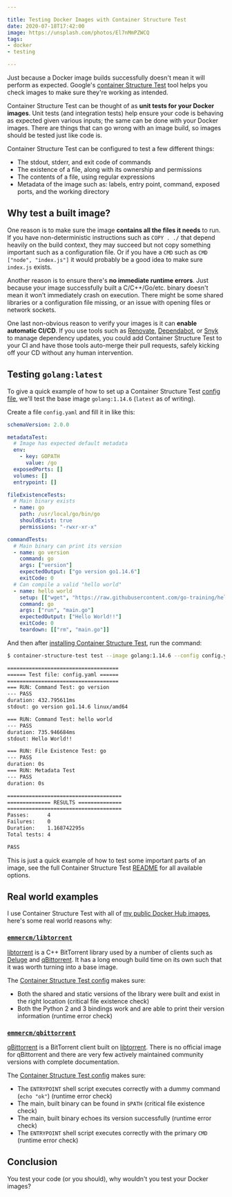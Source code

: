 ```yaml
---

title: Testing Docker Images with Container Structure Test
date: 2020-07-18T17:42:00
image: https://unsplash.com/photos/El7nMmPZWCQ
tags:
- docker
- testing

---
```


Just because a Docker image builds successfully doesn't mean it will perform as expected. Google's [container Structure Test](https://github.com/GoogleContainerTools/container-structure-test) tool helps you check images to make sure they're working as intended.

Container Structure Test can be thought of as **unit tests for your Docker images**. Unit tests (and integration tests) help ensure your code is behaving as expected given various inputs; the same can be done with your Docker images. There are things that can go wrong with an image build, so images should be tested just like code is.

Container Structure Test can be configured to test a few different things:

- The stdout, stderr, and exit code of commands
- The existence of a file, along with its ownership and permissions
- The contents of a file, using regular expressions
- Metadata of the image such as: labels, entry point, command, exposed ports, and the working directory

## Why test a built image?

One reason is to make sure the image **contains all the files it needs** to run. If you have non-deterministic instructions such as `COPY . ./` that depend heavily on the build context, they may succeed but not copy something important such as a configuration file. Or if you have a `CMD` such as `CMD ["node", "index.js"]` it would probably be a good idea to make sure `index.js` exists.

Another reason is to ensure there's **no immediate runtime errors**. Just because your image successfully built a C/C++/Go/etc. binary doesn't mean it won't immediately crash on execution. There might be some shared libraries or a configuration file missing, or an issue with opening files or network sockets.

One last non-obvious reason to verify your images is it can **enable automatic CI/CD**. If you use tools such as [Renovate](https://renovate.whitesourcesoftware.com/), [Dependabot](https://dependabot.com/), or [Snyk](https://snyk.io/blog/keep-your-dependencies-up-to-date-enable-auto-upgrades-with-snyk/) to manage dependency updates, you could add Container Structure Test to your CI and have those tools auto-merge their pull requests, safely kicking off your CD without any human intervention.

## Testing `golang:latest`

To give a quick example of how to set up a Container Structure Test [config file](https://github.com/GoogleContainerTools/container-structure-test#setup), we'll test the base image `golang:1.14.6` (`latest` as of writing).

Create a file `config.yaml` and fill it in like this:

```yaml
schemaVersion: 2.0.0

metadataTest:
  # Image has expected default metadata
  env:
    - key: GOPATH
      value: /go
  exposedPorts: []
  volumes: []
  entrypoint: []

fileExistenceTests:
  # Main binary exists
  - name: go
    path: /usr/local/go/bin/go
    shouldExist: true
    permissions: "-rwxr-xr-x"

commandTests:
  # Main binary can print its version
  - name: go version
    command: go
    args: ["version"]
    expectedOutput: ["go version go1.14.6"]
    exitCode: 0
  # Can compile a valid "hello world"
  - name: hello world
    setup: [["wget", "https://raw.githubusercontent.com/go-training/helloworld/master/main.go"]]
    command: go
    args: ["run", "main.go"]
    expectedOutput: ["Hello World!!"]
    exitCode: 0
    teardown: [["rm", "main.go"]]
```

And then after [installing Container Structure Test](https://github.com/GoogleContainerTools/container-structure-test#installation), run the command:

```bash
$ container-structure-test test --image golang:1.14.6 --config config.yaml

====================================
====== Test file: config.yaml ======
====================================
=== RUN: Command Test: go version
--- PASS
duration: 432.795611ms
stdout: go version go1.14.6 linux/amd64

=== RUN: Command Test: hello world
--- PASS
duration: 735.946684ms
stdout: Hello World!!

=== RUN: File Existence Test: go
--- PASS
duration: 0s
=== RUN: Metadata Test
--- PASS
duration: 0s

=====================================
============== RESULTS ==============
=====================================
Passes:      4
Failures:    0
Duration:    1.168742295s
Total tests: 4

PASS
```

This is just a quick example of how to test some important parts of an image, see the full Container Structure Test [README](https://github.com/GoogleContainerTools/container-structure-test#setup) for all available options.

## Real world examples

I use Container Structure Test with all of [my public Docker Hub images](https://hub.docker.com/u/emmercm), here's some real world reasons why:

### [`emmercm/libtorrent`](https://github.com/emmercm/docker-libtorrent)

[libtorrent](https://www.libtorrent.org/) is a C++ BitTorrent library used by a number of clients such as [Deluge](https://deluge-torrent.org/) and [qBittorrent](https://www.qbittorrent.org/). It has a long enough build time on its own such that it was worth turning into a base image.

The [Container Structure Test config](https://github.com/emmercm/docker-qbittorrent/blob/master/4.2/container-structure-test.yml) makes sure:

- Both the shared and static versions of the library were built and exist in the right location (critical file existence check)
- Both the Python 2 and 3 bindings work and are able to print their version information (runtime error check)

### [`emmercm/qbittorrent`](https://github.com/emmercm/docker-qbittorrent)

[qBittorrent](https://www.qbittorrent.org/) is a BitTorrent client built on [libtorrent](https://www.libtorrent.org/). There is no official image for qBittorrent and there are very few actively maintained community versions with complete documentation.

The [Container Structure Test config](https://github.com/emmercm/docker-qbittorrent/blob/master/4.2/container-structure-test.yml) makes sure:

- The `ENTRYPOINT` shell script executes correctly with a dummy command (`echo "ok"`) (runtime error check)
- The main, built binary can be found in `$PATH` (critical file existence check)
- The main, built binary echoes its version successfully (runtime error check)
- The `ENTRYPOINT` shell script executes correctly with the primary `CMD` (runtime error check)

## Conclusion

You test your code (or you should), why wouldn't you test your Docker images?
